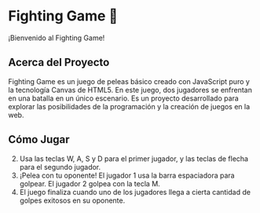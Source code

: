 # Fighting Game 🥊

¡Bienvenido al Fighting Game!

## Acerca del Proyecto

Fighting Game es un juego de peleas básico creado con JavaScript puro y la tecnología Canvas de HTML5. En este juego, dos jugadores se enfrentan en una batalla en un único escenario. Es un proyecto desarrollado para explorar las posibilidades de la programación y la creación de juegos en la web.

## Cómo Jugar

2. Usa las teclas W, A, S y D para el primer jugador, y las teclas de flecha para el segundo jugador.
3. ¡Pelea con tu oponente! El jugador 1 usa la barra espaciadora para golpear. El jugador 2 golpea con la tecla M.
4. El juego finaliza cuando uno de los jugadores llega a cierta cantidad de golpes exitosos en su oponente.

